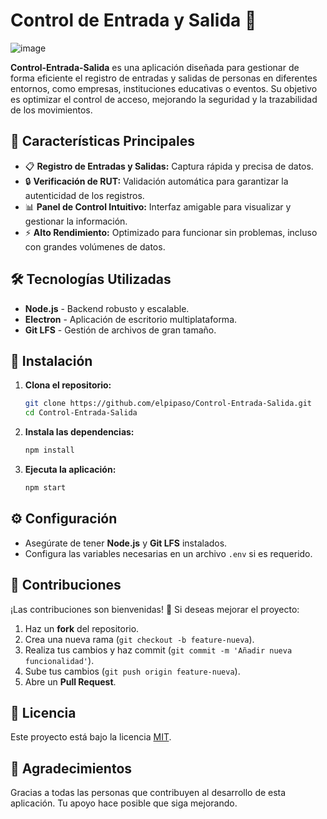 # Control de Entrada y Salida 🚀
![image](https://github.com/user-attachments/assets/939ae896-3fba-411c-9d0f-f5ddb78d2b67)

**Control-Entrada-Salida** es una aplicación diseñada para gestionar de forma eficiente el registro de entradas y salidas de personas en diferentes entornos, como empresas, instituciones educativas o eventos. Su objetivo es optimizar el control de acceso, mejorando la seguridad y la trazabilidad de los movimientos.

## 🌟 Características Principales

- 📋 **Registro de Entradas y Salidas:** Captura rápida y precisa de datos.
- 🔒 **Verificación de RUT:** Validación automática para garantizar la autenticidad de los registros.
- 📊 **Panel de Control Intuitivo:** Interfaz amigable para visualizar y gestionar la información.
- ⚡ **Alto Rendimiento:** Optimizado para funcionar sin problemas, incluso con grandes volúmenes de datos.

## 🛠️ Tecnologías Utilizadas

- **Node.js** - Backend robusto y escalable.
- **Electron** - Aplicación de escritorio multiplataforma.
- **Git LFS** - Gestión de archivos de gran tamaño.

## 🚀 Instalación

1. **Clona el repositorio:**
   ```bash
   git clone https://github.com/elpipaso/Control-Entrada-Salida.git
   cd Control-Entrada-Salida
   ```

2. **Instala las dependencias:**
   ```bash
   npm install
   ```

3. **Ejecuta la aplicación:**
   ```bash
   npm start
   ```

## ⚙️ Configuración

- Asegúrate de tener **Node.js** y **Git LFS** instalados.
- Configura las variables necesarias en un archivo `.env` si es requerido.

## 📝 Contribuciones

¡Las contribuciones son bienvenidas! 🚀 Si deseas mejorar el proyecto:

1. Haz un **fork** del repositorio.
2. Crea una nueva rama (`git checkout -b feature-nueva`).
3. Realiza tus cambios y haz commit (`git commit -m 'Añadir nueva funcionalidad'`).
4. Sube tus cambios (`git push origin feature-nueva`).
5. Abre un **Pull Request**.

## 📄 Licencia

Este proyecto está bajo la licencia [MIT](LICENSE).

## 🙌 Agradecimientos

Gracias a todas las personas que contribuyen al desarrollo de esta aplicación. Tu apoyo hace posible que siga mejorando.

